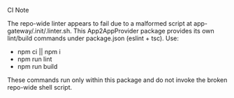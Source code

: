 CI Note

The repo-wide linter appears to fail due to a malformed script at app-gateway/.init/.linter.sh. 
This App2AppProvider package provides its own lint/build commands under package.json (eslint + tsc).
Use:
- npm ci || npm i
- npm run lint
- npm run build

These commands run only within this package and do not invoke the broken repo-wide shell script.

